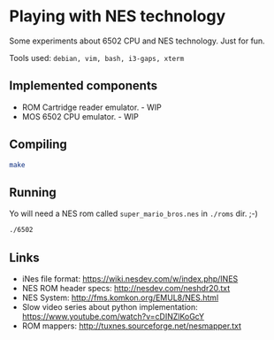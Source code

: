 # Playing with NES technology

Some experiments about 6502 CPU and NES technology. Just for fun.

Tools used: `debian, vim, bash, i3-gaps, xterm`

## Implemented components

- ROM Cartridge reader emulator. - WIP
- MOS 6502 CPU emulator. - WIP

## Compiling

```sh
make
```

## Running

Yo will need a NES rom called `super_mario_bros.nes` in `./roms` dir. ;-)


```sh
./6502
```

## Links

- iNes file format: https://wiki.nesdev.com/w/index.php/INES
- NES ROM header specs: http://nesdev.com/neshdr20.txt
- NES System: http://fms.komkon.org/EMUL8/NES.html
- Slow video series about python implementation: https://www.youtube.com/watch?v=cDINZlKoGcY
- ROM mappers: http://tuxnes.sourceforge.net/nesmapper.txt


